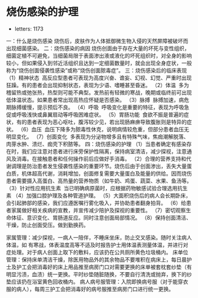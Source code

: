 # 烧伤感染的护理
* letters: 1173

一：什么是烧伤感染
烧伤后，皮肤作为人体抵御微生物入侵的天然屏障被破坏而出现细菌感染。
二：烧伤感染的病因
    烧伤创面由于存在大量的坏死与变性组织，细菌定植不可避免，当细菌局限于表面渗出液或液化的坏死组织时，对全身的影响较小，但如果侵入到邻近活组织且达到一定细菌数量时，就会出现全身症状，一般称为“烧伤创面侵袭性感染”或称“烧伤创面脓毒症”。
三：烧伤感染后的临床表现
（1）精神状态  高反应型患者可表现为高度兴奋、谵妄、幻视、幻觉、严重时出现狂躁。有的患者会出现抑制状态，表现为少语、嗜睡甚至昏迷。
（2）体温  多为稽留热或弛张热，热型则可能不典型。发热前有轻微的寒战，晚期或临终前可出现低体温状态。如果患者常出现高热应怀疑是否感染。
（3）脉搏  脉搏加速，病危期脉搏缓慢，提示预后不良。
（4）呼吸  呼吸变化是重要的特征，表现为呼吸急促或呼吸浅快或鼻翼扇动等呼吸困难症状。
（5）胃肠功能  食欲不振是普遍的症状，有的患者表现为恶心呕吐，腹泻较少见，若出现肠麻痹导致腹胀则是特异的症状。
（6）血压  血压下降多为脓毒性休克，说明病情较危重，但部分患者血压无明显变化。
（7）创面变化  多表现为分泌物增多且有特殊气味，焦痂潮解脱落、肉芽水肿、溃烂、痂壳下积脓等。
四：烧伤感染的护理
（1）当患者确定有感染存在时，我们应注意对患者进行床旁保护性隔离，保持病室清洁，减少探视，注意通风及消毒。在接触患者和任何操作前后应做好手消毒。
（2）合理的营养支持和代谢调理是防治患者发生侵袭性感染的重要环节。烧伤后由于创面渗出，丢失大量蛋白质，机体超高代谢，消耗增加，创面修复需要大量蛋白及能量的供给。因而烧伤患者需要摄入高蛋白、高热量的营养物质（如牛奶、鸡蛋、蔬菜、水果、鱼汤等。
（3）针对性应用抗生素  当已明确病原菌时，应根据药物敏感试验合理选用抗生素
（4）加强口腔护理及各种管道护理。
（5）大面积烧伤后的病人会长期卧床，会引起肺部的感染，我们应遵医嘱行雾化吸入，并协助患者翻身拍背。
（6）给患者家属做好相关疾病的宣教，并宣传减少陪护及探视的重要性。
（7）密切观察生命体征、意识变化、胃肠道反应。同时注意创面局部情况。
（8）保持创面清洁、干燥，防止创面受压。做到勤换药。

家属管理：减少探视，一病人一陪伴，不睡床坐床，防止交叉感染。随时关注病人体温，如 有寒战，体表温度高等不适及时报告护士用体温表测量体温，并进行对症处理。对于病人创面上取下的敷料，应该扔在公共厕所黄色垃圾桶内。
床单位管理：保持床单清洁干燥，除医用物品外的其余物品不要堆积在病床上，每日晨护士及护工会把消毒好的床上用品推至病房门口对需要更换的床单被套枕套纱垫（有明显污渍，血渍）统一更换。平时纱垫随脏随换，不要自行清洗或抛弃，换下的纱垫应该扔在浴室黄色回收桶内。
病人病号服管理：入院即换病号服（对于能穿衣服的病人），每周三护工会把消毒好的病号服推至病房门口进行统一更换。


